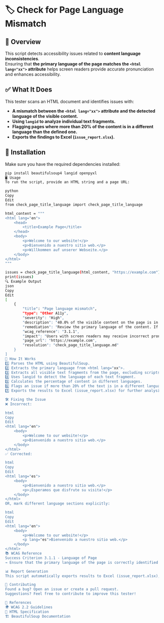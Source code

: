 # 🏷️ Check for Page Language Mismatch  

## 📌 Overview  
This script detects accessibility issues related to **content language inconsistencies**.  
Ensuring that **the primary language of the page matches the `<html lang="xx">` attribute** helps screen readers provide accurate pronunciation and enhances accessibility.  

## ✅ What It Does  
This tester scans an HTML document and identifies issues with:  
- **A mismatch between the `<html lang="xx">` attribute and the detected language of the visible content.**  
- **Using `langid` to analyze individual text fragments.**  
- **Flagging pages where more than 20% of the content is in a different language than the defined one.**  
- **Exports the findings to Excel (`issue_report.xlsx`).**  

## 🚀 Installation  
Make sure you have the required dependencies installed:  

```sh
pip install beautifulsoup4 langid openpyxl
🖥️ Usage
To run the script, provide an HTML string and a page URL:

python
Copy
Edit
from check_page_title_language import check_page_title_language

html_content = """
<html lang="en">
    <head>
        <title>Example Page</title>
    </head>
    <body>
        <p>Welcome to our website!</p>
        <p>Bienvenido a nuestro sitio web.</p>
        <p>Willkommen auf unserer Webseite.</p>
    </body>
</html>
"""

issues = check_page_title_language(html_content, "https://example.com")
print(issues)
🔍 Example Output
json
Copy
Edit
[
    {
        "title": "Page language mismatch",
        "type": "Other A11y",
        "severity": "High",
        "description": "40.0% of the visible content on the page is in a language different from 'en' defined in <html lang>. Detected languages: {'en': 1, 'es': 1, 'de': 1}",
        "remediation": "Review the primary language of the content. If the page is in 'en', ensure that at least 80% of the visible content matches that language.",
        "wcag_reference": "3.1.1",
        "impact": "Users with screen readers may receive incorrect pronunciation if the content is in a different language than defined on the page.",
        "page_url": "https://example.com",
        "resolution": "check_page_title_language.md"
    }
]
📂 How It Works
1️⃣ Parses the HTML using BeautifulSoup.
2️⃣ Extracts the primary language from <html lang="xx">.
3️⃣ Extracts all visible text fragments from the page, excluding scripts, styles, and meta tags.
4️⃣ Uses langid to detect the language of each text fragment.
5️⃣ Calculates the percentage of content in different languages.
6️⃣ Flags an issue if more than 20% of the text is in a different language than expected.
7️⃣ Exports the results to Excel (issue_report.xlsx) for further analysis.

🛠️ Fixing the Issue
❌ Incorrect:

html
Copy
Edit
<html lang="en">
    <body>
        <p>Welcome to our website!</p>
        <p>Bienvenido a nuestro sitio web.</p>
    </body>
</html>
✅ Corrected:

html
Copy
Edit
<html lang="es">
    <body>
        <p>Bienvenido a nuestro sitio web.</p>
        <p>¡Esperamos que disfrute su visita!</p>
    </body>
</html>
OR, mark different language sections explicitly:

html
Copy
Edit
<html lang="en">
    <body>
        <p>Welcome to our website!</p>
        <p lang="es">Bienvenido a nuestro sitio web.</p>
    </body>
</html>
📚 WCAG Reference
Success Criterion 3.1.1 - Language of Page
→ Ensure that the primary language of the page is correctly identified to aid screen readers.

📊 Report Generation
This script automatically exports results to Excel (issue_report.xlsx), making it easy to review and track accessibility issues.

📢 Contributing
Found a bug? Open an issue or create a pull request.
Suggestions? Feel free to contribute to improve this tester!

🔗 References
🌍 WCAG 2.2 Guidelines
📖 HTML Specification
🏗 BeautifulSoup Documentation